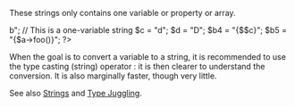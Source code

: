 These strings only contains one variable or property or array. 

<?php

$a = 0;
$b = "$a"; // This is a one-variable string

// Better way to write the above
$b = (string) $a;

// Alternatives : 
$b2 = "$a[1]"; // This is a one-variable string
$b3 = "$a->b"; // This is a one-variable string
$c = "d";
$d = "D";
$b4 = "{$$c}";
$b5 = "{$a->foo()}";

?>

When the goal is to convert a variable to a string, it is recommended to use the type casting (string) operator : it is then clearer to understand the conversion. It is also marginally faster, though very little. 

See also [Strings](http://php.net/manual/en/language.types.string.php) and
         [Type Juggling](http://php.net/manual/en/language.types.type-juggling.php).
